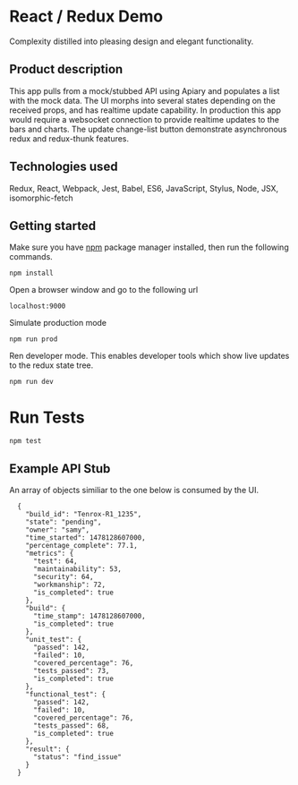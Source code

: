 React / Redux Demo
=========================

Complexity distilled into pleasing design and elegant functionality.

## Product description

This app pulls from a mock/stubbed API using Apiary and populates a list with the mock data. The UI morphs into several states depending on the received props, and has realtime update capability. In production this app would require a websocket connection to provide realtime updates to the bars and charts. The update change-list button demonstrate asynchronous redux and redux-thunk features.

## Technologies used

Redux, React, Webpack, Jest, Babel, ES6, JavaScript, Stylus, Node, JSX, isomorphic-fetch

## Getting started

Make sure you have [npm](http://npmjs.com/) package manager installed, then run the following commands.

```
npm install
```

Open a browser window and go to the following url
```
localhost:9000
```
Simulate production mode

```
npm run prod
```

Ren developer mode. This enables developer tools which show live updates to the redux state tree.

```
npm run dev
```

# Run Tests

```
npm test
```

## Example API Stub
An array of objects similiar to the one below is consumed by the UI.

```
  {
    "build_id": "Tenrox-R1_1235",
    "state": "pending",
    "owner": "samy",
    "time_started": 1478128607000,
    "percentage_complete": 77.1,
    "metrics": {
      "test": 64,
      "maintainability": 53,
      "security": 64,
      "workmanship": 72,
      "is_completed": true
    },
    "build": {
      "time_stamp": 1478128607000,
      "is_completed": true
    },
    "unit_test": {
      "passed": 142,
      "failed": 10,
      "covered_percentage": 76,
      "tests_passed": 73,
      "is_completed": true
    },
    "functional_test": {
      "passed": 142,
      "failed": 10,
      "covered_percentage": 76,
      "tests_passed": 68,
      "is_completed": true
    },
    "result": {
      "status": "find_issue"
    }
  }
```
